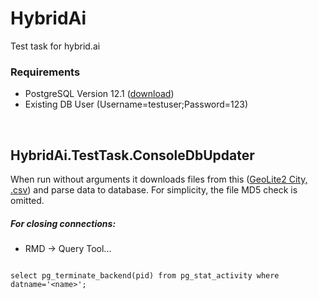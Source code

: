 # HybridAi
Test task for hybrid.ai

### Requirements
- PostgreSQL Version 12.1 ([download](https://www.enterprisedb.com/thank-you-downloading-postgresql?anid=1257093))
- Existing DB User (Username=testuser;Password=123)

<br/>

## HybridAi.TestTask.ConsoleDbUpdater
When run without arguments it downloads files from this ([GeoLite2 City, .csv](https://geolite.maxmind.com/download/geoip/database/GeoLite2-City-CSV.zip)) and parse data to database.
For simplicity, the file MD5 check is omitted.


##### For closing connections:

- RMD -> Query Tool...

<code>
select pg_terminate_backend(pid) from pg_stat_activity where datname='&lt;name&gt;';
</code>
